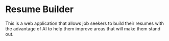 # Resume Builder

This is a web application that allows job seekers to build their resumes with the advantage of AI to help them improve areas that will make them stand out.